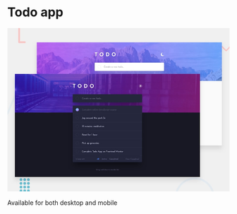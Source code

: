 # Todo app

![Design preview for the Todo app](./images/desktop-preview.jpg)

Available for both desktop and mobile
